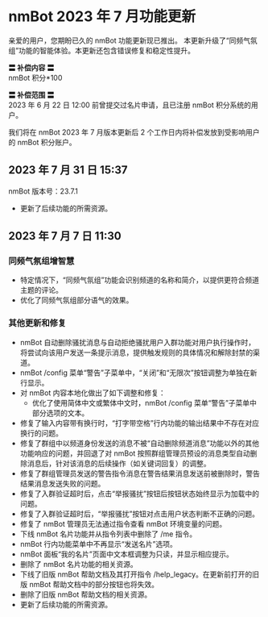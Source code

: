 # nmBot 2023 年 7 月功能更新

亲爱的用户，您期盼已久的 nmBot 功能更新现已推出。
本更新升级了“同频气氛组”功能的智能体验。本更新还包含错误修复和稳定性提升。

**〓 补偿内容 〓**  
nmBot 积分*100

**〓 补偿范围 〓**  
2023 年 6 月 22 日 12:00 前曾提交过名片申请，且已注册 nmBot 积分系统的用户。

我们将在 nmBot 2023 年 7 月版本更新后 2 个工作日内将补偿发放到受影响用户的 nmBot 积分账户。

## 2023 年 7 月 31 日 15:37
nmBot 版本号：23.7.1

- 更新了后续功能的所需资源。

## 2023 年 7 月 7 日 11:30

### 同频气氛组增智慧
- 特定情况下，“同频气氛组”功能会识别频道的名称和简介，以提供更符合频道主题的评论。
- 优化了同频气氛组部分语气的效果。

### 其他更新和修复
- nmBot 自动删除骚扰消息与自动拒绝骚扰用户入群功能对用户执行操作时，将尝试向该用户发送一条提示消息，提供触发规则的具体情况和解除封禁的渠道。
- nmBot /config 菜单“警告”子菜单中，“关闭”和“无限次”按钮调整为单独在新行显示。
- 对 nmBot 内容本地化做出了如下调整和修复：
    - 优化了使用简体中文或繁体中文时，nmBot /config 菜单“警告”子菜单中部分选项的文本。
- 修复了输入内容带有换行时，“打字带空格”行内功能的输出结果中不存在对应换行的问题。
- 修复了群组中以频道身份发送的消息不被“自动删除频道消息”功能以外的其他功能响应的问题，并回退了对 nmBot 按照群组管理员预设的消息类型自动删除消息后，针对该消息的后续操作（如关键词回复）的调整。
- 修复了群组管理员发送的警告指令消息在警告结果消息发送前被删除时，警告结果消息发送失败的问题。
- 修复了入群验证超时后，点击“举报骚扰”按钮后按钮状态始终显示为加载中的问题。
- 修复了入群验证超时后，“举报骚扰”按钮对点击用户状态判断不正确的问题。
- 修复了 nmBot 管理员无法通过指令查看 nmBot 环境变量的问题。
- 下线 nmBot 名片功能并从指令列表中删除了 /me 指令。
- nmBot 行内功能菜单中不再显示“发送名片”选项。
- nmBot 面板“我的名片”页面中文本框调整为只读，并显示相应提示。
- 删除了 nmBot 名片功能的相关资源。
- 下线了旧版 nmBot 帮助文档及其打开指令 /help_legacy。在更新前打开的旧版 nmBot 帮助文档中的部分按钮也将失效。 
- 删除了旧版 nmBot 帮助文档的相关资源。
- 更新了后续功能的所需资源。
